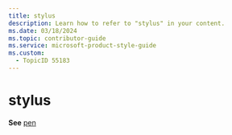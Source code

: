```yaml
---
title: stylus
description: Learn how to refer to "stylus" in your content.
ms.date: 03/18/2024
ms.topic: contributor-guide
ms.service: microsoft-product-style-guide
ms.custom:
  - TopicID 55183
---
```



# stylus

**See** [pen](~\a_z_names_terms\p\pen.md)